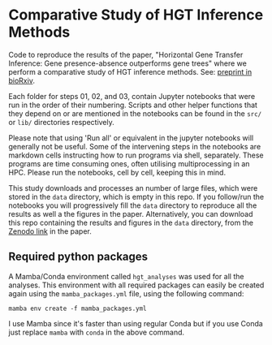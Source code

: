 # Comparative Study of HGT Inference Methods

Code to reproduce the results of the paper, "Horizontal Gene Transfer Inference: Gene presence-absence outperforms gene trees" where we perform a comparative study of HGT inference methods. See: [preprint in bioRxiv](https://www.biorxiv.org/content/10.1101/2024.12.27.630302).

Each folder for steps 01, 02, and 03, contain Jupyter notebooks that were run in the order of their numbering. Scripts and other helper functions that they depend on or are mentioned in the notebooks can be found in the `src/` or `lib/` directories respectively.

Please note that using 'Run all' or equivalent in the jupyter notebooks will generally not be useful. Some of the intervening steps in the notebooks are markdown cells instructing how to run programs via shell, separately. These programs are time consuming ones, often utilising multiprocessing in an HPC. Please run the notebooks, cell by cell, keeping this in mind.

This study downloads and processes an number of large files, which were stored in the `data` directory, which is empty in this repo. If you follow/run the notebooks you will progressively fill the `data` directory to reproduce all the results as well a the figures in the paper. Alternatively, you can download this repo containing the results and figures in the `data` directory, from the [Zenodo link](https://zenodo.org/records/14555036) in the paper.

## Required python packages

A Mamba/Conda environment called `hgt_analyses` was used for all the analyses. This environment with all required packages can easily be created again using the `mamba_packages.yml` file, using the following command:
```
mamba env create -f mamba_packages.yml
```
I use Mamba since it's faster than using regular Conda but if you use Conda just replace `mamba` with `conda` in the above command.

